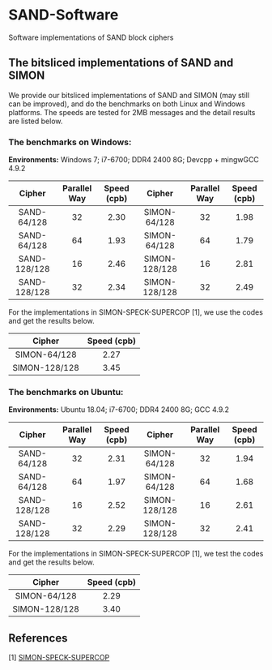 # SAND-Software

Software implementations of SAND block ciphers

## The bitsliced implementations of SAND and SIMON

We provide our bitsliced implementations of SAND and SIMON (may still can be improved), and do the benchmarks on both Linux and Windows platforms. The speeds are tested for 2MB messages and the detail results are listed below.

### The benchmarks on Windows:

**Environments:** Windows 7; i7-6700; DDR4 2400 8G; Devcpp + mingwGCC 4.9.2

| Cipher      | Parallel Way | Speed (cpb) | Cipher        | Parallel Way | Speed (cpb) |
|:-----------:|:-------------:|:-----------:|:-------------:|:-------------:|:-----------:|
| SAND-64/128  | 32            | 2.30        | SIMON-64/128  | 32            | 1.98        |
| SAND-64/128  | 64            | 1.93        | SIMON-64/128  | 64            | 1.79        |
| SAND-128/128 | 16            | 2.46        | SIMON-128/128 | 16            | 2.81        |
| SAND-128/128 | 32            | 2.34        | SIMON-128/128 | 32            | 2.49        |

For the implementations in SIMON-SPECK-SUPERCOP [1], we use the codes and get the results below.

| Cipher        | Speed (cpb) |
|:-------------:|:-----------:|
| SIMON-64/128  |    2.27     |
| SIMON-128/128 |    3.45     |

### The benchmarks on Ubuntu:

**Environments:** Ubuntu 18.04; i7-6700; DDR4 2400 8G; GCC 4.9.2

| Cipher      | Parallel Way | Speed (cpb) | Cipher        | Parallel Way | Speed (cpb) |
|:-----------:|:-------------:|:-----------:|:-------------:|:-------------:|:-----------:|
| SAND-64/128  | 32            | 2.31        | SIMON-64/128  | 32            | 1.94        |
| SAND-64/128  | 64            | 1.97        | SIMON-64/128  | 64            | 1.68        |
| SAND-128/128 | 16            | 2.52        | SIMON-128/128 | 16            | 2.61        |
| SAND-128/128 | 32            | 2.29        | SIMON-128/128 | 32            | 2.41        |


For the implementations in SIMON-SPECK-SUPERCOP [1], we test the codes and get the results below.

| Cipher        | Speed (cpb) |
|:-------------:|:-----------:|
| SIMON-64/128  |   2.29      |
| SIMON-128/128 |   3.40      |


## References

[1] [SIMON-SPECK-SUPERCOP](https://github.com/nsacyber/simon-speck-supercop)
